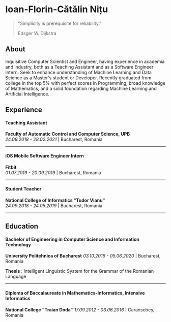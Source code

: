 # Ioan-Florin-Cătălin Nițu

> "Simplicity is prerequisite for reliability."
> 
> Edsger W. Dijkstra

## About

Inquisitive Computer Scientist and Engineer, having experience in academia and industry, both as a Teaching Assistant and as a Software Engineer Intern. Seek to enhance understanding of Machine Learning and Data Science as a Master's student or Developer. Recently graduated from college in the top 5% with perfect scores in Programming, broad knowledge of Mathematics, and a solid foundation regarding Machine Learning and Artificial Intelligence.

## Experience

#### Teaching Assistant
**Faculty of Automatic Control and Computer Science, UPB**  
_24.09.2018 - 28.02.2021_ | Bucharest, Romania

---

#### iOS Mobile Software Engineer Intern
**Fitbit**  
_01.07.2019 - 20.09.2019_ | Bucharest, Romania

---

#### Student Teacher
**National College of Informatics "Tudor Vianu"**  
_24.09.2018 - 24.05.2019_ | Bucharest, Romania

---

## Education

#### Bachelor of Engineering in Computer Science and Information Technology
**University Politehnica of Bucharest**
_03.10.2016 - 05.06.2020_ | Bucharest, Romania

**Thesis** : Intelligent Linguistic System for the Grammar of the Romanian Language

---

#### Diploma of Baccalaureate in Mathematics-Informatics, Intensive Informatics
**National College "Traian Doda"**
_17.09.2012 - 03.06.2016_ | Caransebeș, Romania
